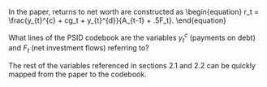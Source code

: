 In the paper, returns to net worth are constructed as \begin{equation} r_t = \frac{y_{t}^{c} + cg_t + y_{t}^{d}}{A_{t-1} + .5F_t}. \end{equation}

What lines of the PSID codebook are the variables $y_{t}^{c}$ (payments on debt) and $F_t$ (net investment flows) referring to?

The rest of the variables referenced in sections 2.1 and 2.2 can be quickly mapped from the paper to the codebook.